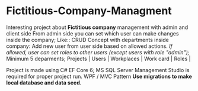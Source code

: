 # Fictitious-Company-Managment
Interesting project about **Fictitious company** management with admin and client side
From admin side you can set which user can make changes inside the company;
Like:: CRUD Concept with departments inside company: 
Add new user from user side based on allowed actions.
_If allowed, user can set roles to other users (except users with role "admin");_
Minimum 5 deparments; 
Projects | Users | Workplaces | Work card | Roles |

Project is made using C# EF Core 6; MS SQL Server Management Studio is required for proper project run. 
WPF / MVC Pattern
**Use migrations to make local database and data seed.**
